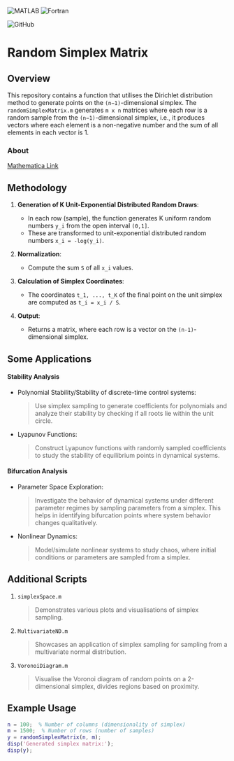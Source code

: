 ![MATLAB](https://img.shields.io/badge/MATLAB-%23D00000.svg?style=plastic&logo=mathworks&logoColor=white)   ![Fortran](https://img.shields.io/badge/Fortran-%23734F96.svg?style=plastic&logo=fortran&logoColor=white)

![GitHub](https://img.shields.io/github/license/Ramy-Badr-Ahmed/random-simplex)

# Random Simplex Matrix

## Overview

This repository contains a function that utilises the Dirichlet distribution method to generate points on the `(n−1)`-dimensional simplex. The `randomSimplexMatrix.m` generates `m x n` matrices where each row is a random sample from the `(n−1)`-dimensional simplex, i.e., it produces vectors where each element is a non-negative number and the sum of all elements in each vector is 1.

### About

[Mathematica Link](https://reference.wolfram.com/language/ref/Simplex.html)

## Methodology

1. **Generation of K Unit-Exponential Distributed Random Draws**:
    - In each row (sample), the function generates K uniform random numbers `y_i` from the open interval `(0,1]`.
    - These are transformed to unit-exponential distributed random numbers `x_i = -log(y_i)`.

2. **Normalization**:
    - Compute the sum `S` of all `x_i` values.

3. **Calculation of Simplex Coordinates**:
    - The coordinates `t_1, ..., t_K` of the final point on the unit simplex are computed as `t_i = x_i / S`.

4. **Output**:
    - Returns a matrix, where each row is a vector on the `(n-1)`-dimensional simplex.


## Some Applications

#### Stability Analysis

- Polynomial Stability/Stability of discrete-time control systems: 

    > Use simplex sampling to generate coefficients for polynomials and analyze their stability by checking if all roots lie within the unit circle.

- Lyapunov Functions: 

    > Construct Lyapunov functions with randomly sampled coefficients to study the stability of equilibrium points in dynamical systems.

#### Bifurcation Analysis

- Parameter Space Exploration:

    > Investigate the behavior of dynamical systems under different parameter regimes by sampling parameters from a simplex. This helps in identifying bifurcation points where system behavior changes qualitatively.

- Nonlinear Dynamics: 

    > Model/simulate nonlinear systems to study chaos, where initial conditions or parameters are sampled from a simplex.

## Additional Scripts

1. `simplexSpace.m`

   > Demonstrates various plots and visualisations of simplex sampling.

2. `MultivariateND.m`

   > Showcases an application of simplex sampling for sampling from a multivariate normal distribution.

3. `VoronoiDiagram.m`

   > Visualise the Voronoi diagram of random points on a 2-dimensional simplex, divides regions based on proximity.


## Example Usage

```matlab
n = 100;  % Number of columns (dimensionality of simplex)
m = 1500;  % Number of rows (number of samples)
y = randomSimplexMatrix(n, m);
disp('Generated simplex matrix:');
disp(y);
```
